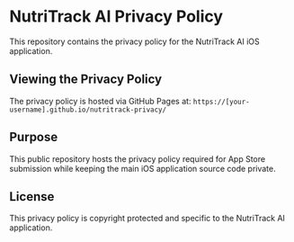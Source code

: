 # NutriTrack AI Privacy Policy

This repository contains the privacy policy for the NutriTrack AI iOS application.

## Viewing the Privacy Policy

The privacy policy is hosted via GitHub Pages at:
`https://[your-username].github.io/nutritrack-privacy/`

## Purpose

This public repository hosts the privacy policy required for App Store submission while keeping the main iOS application source code private.

## License

This privacy policy is copyright protected and specific to the NutriTrack AI application.